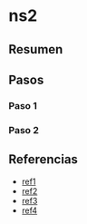 # ns2

## Resumen

## Pasos

### Paso 1

### Paso 2

## Referencias

- [ref1]()
- [ref2]()
- [ref3]()
- [ref4]()
